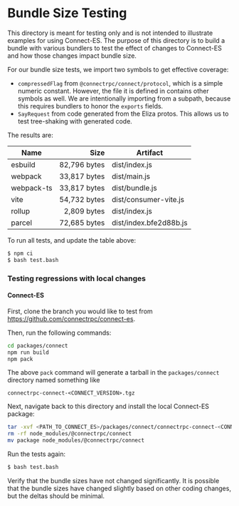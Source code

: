 Bundle Size Testing
========================================

This directory is meant for testing only and is not intended to illustrate examples for
using Connect-ES. The purpose of this directory is to build a bundle with various bundlers
to test the effect of changes to Connect-ES and how those changes impact bundle size.

For our bundle size tests, we import two symbols to get effective coverage:

* `compressedFlag` from `@connectrpc/connect/protocol`, which is a simple numeric constant. However, the file it is 
defined in contains other symbols as well. We are intentionally importing from a subpath, because this requires bundlers
to honor the `exports` fields.
* `SayRequest` from code generated from the Eliza protos. This allows us to test tree-shaking with generated code.

The results are:

<!--- RESULTS-START -->
| Name | Size | Artifact |
|------|-----:|----------|
| esbuild | 82,796 bytes | dist/index.js |
| webpack | 33,817 bytes | dist/main.js |
| webpack-ts | 33,817 bytes | dist/bundle.js |
| vite | 54,732 bytes | dist/consumer-vite.js |
| rollup | 2,809 bytes | dist/index.js |
| parcel | 72,685 bytes | dist/index.bfe2d88b.js |
<!--- RESULTS-END -->

To run all tests, and update the table above:

```bash
$ npm ci
$ bash test.bash
```

### Testing regressions with local changes

#### Connect-ES

First, clone the branch you would like to test from https://github.com/connectrpc/connect-es.

Then, run the following commands:

```bash
cd packages/connect
npm run build
npm pack
```

The above `pack` command will generate a tarball in the `packages/connect` directory named something like

```
connectrpc-connect-<CONNECT_VERSION>.tgz
```

Next, navigate back to this directory and install the local Connect-ES package:

```bash
tar -xvf <PATH_TO_CONNECT_ES>/packages/connect/connectrpc-connect-<CONNECT_VERSION>.tgz
rm -rf node_modules/@connectrpc/connect
mv package node_modules/@connectrpc/connect
```

Run the tests again:

```bash
$ bash test.bash
```

Verify that the bundle sizes have not changed significantly. It is possible that the bundle sizes have changed slightly
based on other coding changes, but the deltas should be minimal.
